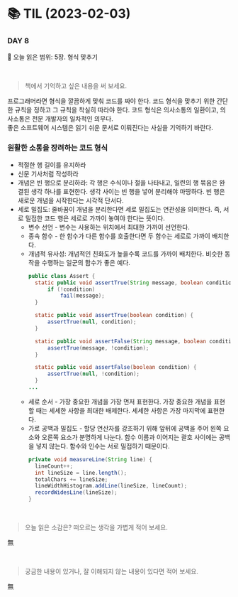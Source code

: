 # :books: TIL (2023-02-03)

### DAY 8
🔖 오늘 읽은 범위: 5장. 형식 맞추기

<br>

> 책에서 기억하고 싶은 내용을 써 보세요.

프로그래머라면 형식을 깔끔하게 맞춰 코드를 짜야 한다. 코드 형식을 맞추기 위한 간단한 규칙을 정하고 그 규칙을 착실히 따라야 한다. 코드 형식은 의사소통의 일환이고, 의사소통은 전문 개발자의 일차적인 의무다.  
좋은 소프트웨어 시스템은 읽기 쉬운 문서로 이뤄진다는 사실을 기억하기 바란다.

### 원활한 소통을 장려하는 코드 형식
- 적절한 행 길이를 유지하라
- 신문 기사처럼 작성하라
- 개념은 빈 행으로 분리하라: 각 행은 수식이나 절을 나타내고, 일련의 행 묶음은 완결된 생각 하나를 표현한다. 생각 사이는 빈 행을 넣어 분리해야 마땅하다. 빈 행은 새로운 개념을 시작한다는 시각적 단서다.
- 세로 밀집도: 줄바꿈이 개념을 분리한다면 세로 밀집도는 연관성을 의미한다. 즉, 서로 밀접한 코드 행은 세로로 가까이 놓여야 한다는 뜻이다.
  - 변수 선언 - 변수는 사용하는 위치에서 최대한 가까이 선언한다.
  - 종속 함수 - 한 함수가 다른 함수를 호출한다면 두 함수는 세로로 가까이 배치한다.
  - 개념적 유사성: 개념적인 친화도가 높을수록 코드를 가까이 배치한다. 비슷한 동작을 수행하는 일군의 함수가 좋은 예다.
    ```java
    public class Assert {
      static public void assertTrue(String message, boolean condition) {
          if (!condition)
              fail(message);
      }

      static public void assertTrue(boolean condition) {
          assertTrue(null, condition);
      }

      static public void assertFalse(String message, boolean condition) {
          assertTrue(message, !condition);
      }

      static public void assertFalse(boolean condition) {
          assertTrue(null, !condition);
      }
    ...
    ```
  - 세로 순서 - 가장 중요한 개념을 가장 먼저 표현한다. 가장 중요한 개념을 표현할 때는 세세한 사항을 최대한 배제한다. 세세한 사항은 가장 마지막에 표현한다.
  - 가로 공백과 밀집도 - 할당 연산자를 강조하기 위해 앞뒤에 공백을 주어 왼쪽 요소와 오른쪽 요소가 분명하게 나눈다. 함수 이름과 이어지는 괄호 사이에는 공백을 넣지 않는다. 함수와 인수는 서로 밀접하기 때문이다.
    ```java
    private void measureLine(String line) {
      lineCount++;
      int lineSize = line.length();
      totalChars += lineSize;
      lineWidthHistogram.addLine(lineSize, lineCount);
      recordWidesLine(lineSize);
    }
    ```




<br>

> 오늘 읽은 소감은? 떠오르는 생각을 가볍게 적어 보세요.

無

<br>

> 궁금한 내용이 있거나, 잘 이해되지 않는 내용이 있다면 적어 보세요.

無
